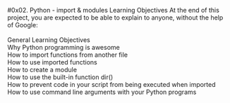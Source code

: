 #0x02. Python - import & modules
Learning Objectives
At the end of this project, you are expected to be able to explain to anyone, without the help of Google:<br/>
<br/>
General Learning Objectives<br/>
Why Python programming is awesome<br/>
How to import functions from another file<br/>
How to use imported functions<br/>
How to create a module<br/>
How to use the built-in function dir()<br/>
How to prevent code in your script from being executed when imported<br/>
How to use command line arguments with your Python programs<br/>
